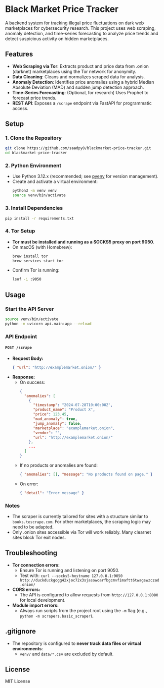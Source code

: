 # Black Market Price Tracker

A backend system for tracking illegal price fluctuations on dark web marketplaces for cybersecurity research. This project uses web scraping, anomaly detection, and time-series forecasting to analyze price trends and detect suspicious activity on hidden marketplaces.

## Features
- **Web Scraping via Tor**: Extracts product and price data from .onion (darknet) marketplaces using the Tor network for anonymity.
- **Data Cleaning**: Cleans and normalizes scraped data for analysis.
- **Anomaly Detection**: Identifies price anomalies using a hybrid Median Absolute Deviation (MAD) and sudden jump detection approach.
- **Time-Series Forecasting**: (Optional, for research) Uses Prophet to forecast price trends.
- **REST API**: Exposes a `/scrape` endpoint via FastAPI for programmatic access.

## Setup

### 1. Clone the Repository
```sh
git clone https://github.com/saadpy0/blackmarket-price-tracker.git
cd blackmarket-price-tracker
```

### 2. Python Environment
- Use Python 3.12.x (recommended; see [pyenv](https://github.com/pyenv/pyenv) for version management).
- Create and activate a virtual environment:
  ```sh
  python3 -m venv venv
  source venv/bin/activate
  ```

### 3. Install Dependencies
```sh
pip install -r requirements.txt
```

### 4. Tor Setup
- **Tor must be installed and running as a SOCKS5 proxy on port 9050.**
- On macOS (with Homebrew):
  ```sh
  brew install tor
  brew services start tor
  ```
- Confirm Tor is running:
  ```sh
  lsof -i :9050
  ```

## Usage

### Start the API Server
```sh
source venv/bin/activate
python -m uvicorn api.main:app --reload
```

### API Endpoint
#### `POST /scrape`
- **Request Body:**
  ```json
  { "url": "http://examplemarket.onion/" }
  ```
- **Response:**
  - On success:
    ```json
    {
      "anomalies": [
        {
          "timestamp": "2024-07-28T10:00:00Z",
          "product_name": "Product X",
          "price": 123.45,
          "mad_anomaly": true,
          "jump_anomaly": false,
          "marketplace": "examplemarket.onion",
          "vendor": "",
          "url": "http://examplemarket.onion/"
        },
        ...
      ]
    }
    ```
  - If no products or anomalies are found:
    ```json
    { "anomalies": [], "message": "No products found on page." }
    ```
  - On error:
    ```json
    { "detail": "Error message" }
    ```

### Notes
- The scraper is currently tailored for sites with a structure similar to `books.toscrape.com`. For other marketplaces, the scraping logic may need to be adapted.
- Only .onion sites accessible via Tor will work reliably. Many clearnet sites block Tor exit nodes.

## Troubleshooting
- **Tor connection errors:**
  - Ensure Tor is running and listening on port 9050.
  - Test with: `curl --socks5-hostname 127.0.0.1:9050 http://duckduckgogg42xjoc72x3sjasowoarfbgcmvfimaftt6twagswzczad.onion/`
- **CORS errors:**
  - The API is configured to allow requests from `http://127.0.0.1:8080` for local development.
- **Module import errors:**
  - Always run scripts from the project root using the `-m` flag (e.g., `python -m scrapers.basic_scraper`).

## .gitignore
- The repository is configured to **never track data files or virtual environments**:
  - `venv/` and `data/*.csv` are excluded by default.

## License
MIT License 